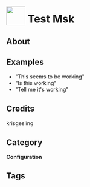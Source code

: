# <img src="https://raw.githack.com/FortAwesome/Font-Awesome/master/svgs/solid/robot.svg" card_color="#333" width="50" height="50" style="vertical-align:bottom"/> Test Msk


## About


## Examples
* "This seems to be working"
* "Is this working"
* "Tell me it's working"

## Credits
krisgesling

## Category
**Configuration**

## Tags

